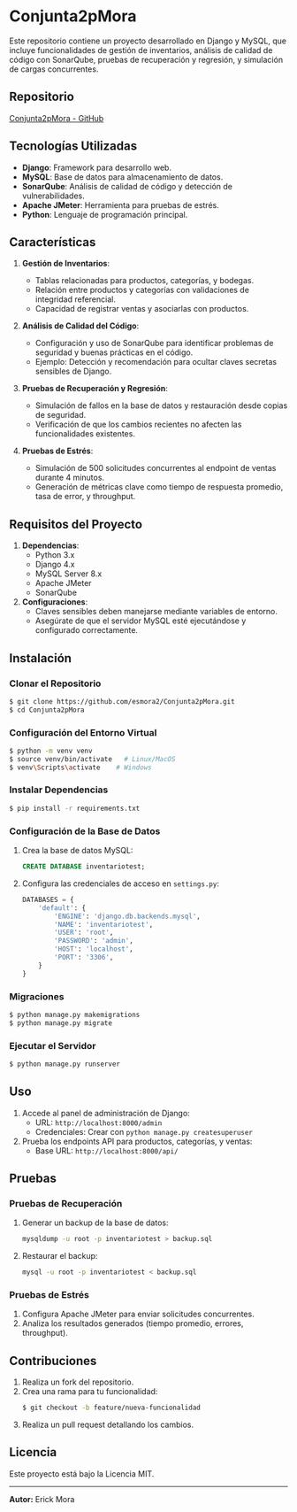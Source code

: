 # Conjunta2pMora

Este repositorio contiene un proyecto desarrollado en Django y MySQL, que incluye funcionalidades de gestión de inventarios, análisis de calidad de código con SonarQube, pruebas de recuperación y regresión, y simulación de cargas concurrentes.

## Repositorio
[Conjunta2pMora - GitHub](https://github.com/esmora2/Conjunta2pMora.git)

## Tecnologías Utilizadas
- **Django**: Framework para desarrollo web.
- **MySQL**: Base de datos para almacenamiento de datos.
- **SonarQube**: Análisis de calidad de código y detección de vulnerabilidades.
- **Apache JMeter**: Herramienta para pruebas de estrés.
- **Python**: Lenguaje de programación principal.

## Características
1. **Gestión de Inventarios**:
   - Tablas relacionadas para productos, categorías, y bodegas.
   - Relación entre productos y categorías con validaciones de integridad referencial.
   - Capacidad de registrar ventas y asociarlas con productos.

2. **Análisis de Calidad del Código**:
   - Configuración y uso de SonarQube para identificar problemas de seguridad y buenas prácticas en el código.
   - Ejemplo: Detección y recomendación para ocultar claves secretas sensibles de Django.

3. **Pruebas de Recuperación y Regresión**:
   - Simulación de fallos en la base de datos y restauración desde copias de seguridad.
   - Verificación de que los cambios recientes no afecten las funcionalidades existentes.

4. **Pruebas de Estrés**:
   - Simulación de 500 solicitudes concurrentes al endpoint de ventas durante 4 minutos.
   - Generación de métricas clave como tiempo de respuesta promedio, tasa de error, y throughput.

## Requisitos del Proyecto
1. **Dependencias**:
   - Python 3.x
   - Django 4.x
   - MySQL Server 8.x
   - Apache JMeter
   - SonarQube
2. **Configuraciones**:
   - Claves sensibles deben manejarse mediante variables de entorno.
   - Asegúrate de que el servidor MySQL esté ejecutándose y configurado correctamente.

## Instalación
### Clonar el Repositorio
```bash
$ git clone https://github.com/esmora2/Conjunta2pMora.git
$ cd Conjunta2pMora
```

### Configuración del Entorno Virtual
```bash
$ python -m venv venv
$ source venv/bin/activate   # Linux/MacOS
$ venv\Scripts\activate    # Windows
```

### Instalar Dependencias
```bash
$ pip install -r requirements.txt
```

### Configuración de la Base de Datos
1. Crea la base de datos MySQL:
   ```sql
   CREATE DATABASE inventariotest;
   ```
2. Configura las credenciales de acceso en `settings.py`:
   ```python
   DATABASES = {
       'default': {
           'ENGINE': 'django.db.backends.mysql',
           'NAME': 'inventariotest',
           'USER': 'root',
           'PASSWORD': 'admin',
           'HOST': 'localhost',
           'PORT': '3306',
       }
   }
   ```

### Migraciones
```bash
$ python manage.py makemigrations
$ python manage.py migrate
```

### Ejecutar el Servidor
```bash
$ python manage.py runserver
```

## Uso
1. Accede al panel de administración de Django:
   - URL: `http://localhost:8000/admin`
   - Credenciales: Crear con `python manage.py createsuperuser`
2. Prueba los endpoints API para productos, categorías, y ventas:
   - Base URL: `http://localhost:8000/api/`

## Pruebas
### Pruebas de Recuperación
1. Generar un backup de la base de datos:
   ```bash
   mysqldump -u root -p inventariotest > backup.sql
   ```
2. Restaurar el backup:
   ```bash
   mysql -u root -p inventariotest < backup.sql
   ```

### Pruebas de Estrés
1. Configura Apache JMeter para enviar solicitudes concurrentes.
2. Analiza los resultados generados (tiempo promedio, errores, throughput).

## Contribuciones
1. Realiza un fork del repositorio.
2. Crea una rama para tu funcionalidad:
   ```bash
   $ git checkout -b feature/nueva-funcionalidad
   ```
3. Realiza un pull request detallando los cambios.

## Licencia
Este proyecto está bajo la Licencia MIT.

---

**Autor:** Erick Mora
